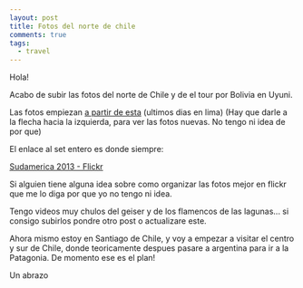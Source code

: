 ```yaml
---
layout: post
title: Fotos del norte de chile
comments: true
tags:
  - travel
---
```


Hola!

Acabo de subir las fotos del norte de Chile y de el tour por Bolivia en Uyuni.

Las fotos empiezan [a partir de
esta](http://www.flickr.com/photos/29485727@N07/10055571264/lightbox/) (ultimos
dias en lima)
(Hay que darle a la flecha hacia la izquierda, para ver las fotos nuevas. No
tengo ni idea de por que)

El enlace al set entero es donde siempre:

[Sudamerica 2013 -
Flickr](http://www.flickr.com/photos/joaquinoltra/sets/72157635589783165/)

Si alguien tiene alguna idea sobre como organizar las fotos mejor en flickr que
me lo diga por que yo no tengo ni idea.

Tengo videos muy chulos del geiser y de los flamencos de las lagunas... si
consigo subirlos pondre otro post o actualizare este.

Ahora mismo estoy en Santiago de Chile, y voy a empezar a visitar el centro y
sur de Chile, donde teoricamente despues pasare a argentina para ir a la
Patagonia. De momento ese es el plan!

Un abrazo
